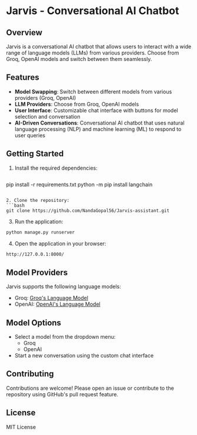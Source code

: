 # Jarvis - Conversational AI Chatbot

## Overview

Jarvis is a conversational AI chatbot that allows users to interact with a wide range of language models (LLMs) from various providers. Choose from Groq, OpenAI models and switch between them seamlessly.

## Features

* **Model Swapping**: Switch between different models from various providers (Groq, OpenAI)
* **LLM Providers**: Choose from Groq, OpenAI models
* **User Interface**: Customizable chat interface with buttons for model selection and conversation
* **AI-Driven Conversations**: Conversational AI chatbot that uses natural language processing (NLP) and machine learning (ML) to respond to user queries

## Getting Started

1. Install the required dependencies:
   ```bash
pip install -r requirements.txt
python -m pip install langchain
```

2. Clone the repository:
```bash
git clone https://github.com/NandaGopal56/Jarvis-assistant.git
```

3. Run the application:
```bash
python manage.py runserver
```

4. Open the application in your browser:
```bash
http://127.0.0.1:8000/
```

## Model Providers

Jarvis supports the following language models:

* Groq: [Groq's Language Model](https://www.groq.io/)
* OpenAI: [OpenAI's Language Model](https://openai.com/language-model/)

## Model Options

* Select a model from the dropdown menu:
	+ Groq
	+ OpenAI
* Start a new conversation using the custom chat interface

## Contributing

Contributions are welcome! Please open an issue or contribute to the repository using GitHub's pull request feature.

## License

MIT License